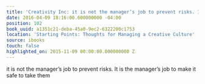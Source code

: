 ```yaml
---
title: 'Creativity Inc: it is not the manager’s job to prevent risks. It is the mana…'
date: 2016-04-09 18:16:00.600000000 -04:00
position: 102
book_uuid: a1351c21-deba-45a0-9ec2-6322200c1753
location: 'Starting Points: Thoughts for Managing a Creative Culture'
source: ibooks
touch: false
highlighted_on: 2015-11-09 00:00:00.000000000 Z
---
```


it is not the manager’s job to prevent risks. It is the manager’s job to make it safe to take them